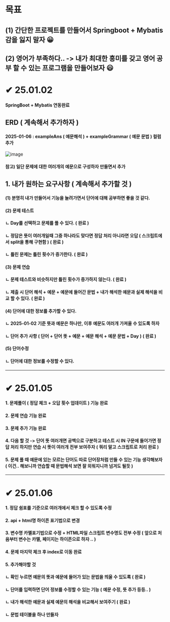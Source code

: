 # 목표
## (1) 간단한 프로젝트를 만들어서 Springboot + Mybatis 감을 잃지 말자 😀
## (2) 영어가 부족하다.. -> 내가 최대한 흥미를 갖고 영어 공부 할 수 있는 프로그램을 만들어보자 😃

# ✔ 25.01.02
#### SpringBoot + Mybatis 연동완료

## ERD ( 계속해서 추가하자 ) 
#### 2025-01-06 : exampleAns ( 예문해석 ) + exampleGrammar ( 예문 문법 ) 컬럼 추가 
![image](https://github.com/user-attachments/assets/40ac5eb0-f88d-4787-aaa4-798fb7d37d57)


#### 참고) 일단 문제에 대한 여러개의 예문으로 구성하자 만들면서 추가

## 1. 내가 원하는 요구사항 ( 계속해서 추가할 것 )
#### (1) 분명히 내가 만들어서 기능을 늘려가면서 단어에 대해 공부하면 좋을 것 같다.
#### (2) 문제 테스트
####  ㄴ Day를 선택하고 문제를 풀 수 있다. ( 완료 )
####  ㄴ 정답은 뜻이 여러개일때 그중 하나라도 맞다면 정답 처리 아니라면 오답 ( 스크립트에서 split을 통해 구현함 ) ( 완료 )
####  ㄴ 틀린 문제는 틀린 횟수가 증가한다. ( 완료 ) 
#### (3) 문제 연습
####  ㄴ 문제 테스트와 비슷하지만 틀린 횟수가 증가하지 않는다. ( 완료 )
####  ㄴ 제출 시 단어 해석 + 예문 + 예문에 들어간 문법 + 내가 해석한 예문과 실제 해석을 비교 할 수 있다. ( 완료 )
#### (4) 단어에 대한 정보를 추가할 수 있다.  
####  ㄴ 2025-01-02 기준 뜻과 예문은 하나만, 이후 예문도 여러개 가져올 수 있도록 하자
####  ㄴ 단어 추가 사항 ( 단어 + 단어 뜻 + 예문 + 예문 해석 + 예문 문법 + Day ) ( 완료 )
#### (5) 단어수정
####  ㄴ 단어에 대한 정보를 수정할 수 있다.

---

# ✔ 25.01.05
#### 1. 문제풀이 ( 정답 체크 + 오답 횟수 업데이트 ) 기능 완료 
#### 2. 문제 연습 기능 완료
#### 3. 문제 추가 기능 완료
#### 4. 다음 할 것 -> 단어 뜻 여러개면 공백으로 구분하고 테스트 시 IN 구문에 들어가면 정답 처리 하지만 연습 시 뜻이 여러개 전부 보여주자 ( 쿼리 말고 스크립트로 처리 완료 )
#### 5. 문제 풀 때 예문에 있는 모르는 단어도 따로 단어장처럼 만들 수 있는 기능 생각해보자 ( 이건.. 해보니까 연습할 때 문법해석 보면 잘 외워지니까 넘겨도 될듯 )

---


# ✔ 25.01.06
#### 1. 정답 쉼표를 기준으로 여러개에서 체크 할 수 있도록 수정
#### 2. api + html명 하이픈 표기법으로 변경
#### 3. 변수명 카멜표기법으로 수정 + HTML파일 스크립트 변수명도 전부 수정 ( 앞으로 처음부터 변수는 카멜, 페이지는 하이픈으로 하자 .. )
#### 4. 문제 마지막 체크 후 index로 이동 완료
#### 5. 추가해야할 것
####  ㄴ 확인 누르면 예문의 뜻과 예문에 들어가 있는 문법을 띄울 수 있도록 ( 완료 )
####  ㄴ 단어를 입력하면 단어 정보를 수정할 수 있는 기능 ( 예문 수정, 뜻 추가 등등.. )
####  ㄴ 내가 해석한 예문과 실제 예문의 해석을 비교해서 보여주기 ( 완료 )
####  ㄴ 문법 테이블을 하나 만들자 
